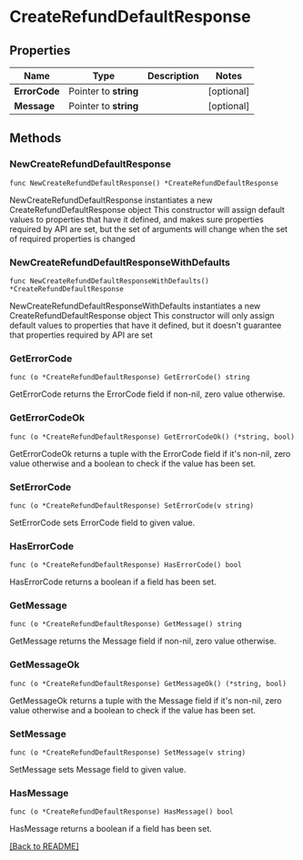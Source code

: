 # CreateRefundDefaultResponse

## Properties

Name | Type | Description | Notes
------------ | ------------- | ------------- | -------------
**ErrorCode** | Pointer to **string** |  | [optional] 
**Message** | Pointer to **string** |  | [optional] 

## Methods

### NewCreateRefundDefaultResponse

`func NewCreateRefundDefaultResponse() *CreateRefundDefaultResponse`

NewCreateRefundDefaultResponse instantiates a new CreateRefundDefaultResponse object
This constructor will assign default values to properties that have it defined,
and makes sure properties required by API are set, but the set of arguments
will change when the set of required properties is changed

### NewCreateRefundDefaultResponseWithDefaults

`func NewCreateRefundDefaultResponseWithDefaults() *CreateRefundDefaultResponse`

NewCreateRefundDefaultResponseWithDefaults instantiates a new CreateRefundDefaultResponse object
This constructor will only assign default values to properties that have it defined,
but it doesn't guarantee that properties required by API are set

### GetErrorCode

`func (o *CreateRefundDefaultResponse) GetErrorCode() string`

GetErrorCode returns the ErrorCode field if non-nil, zero value otherwise.

### GetErrorCodeOk

`func (o *CreateRefundDefaultResponse) GetErrorCodeOk() (*string, bool)`

GetErrorCodeOk returns a tuple with the ErrorCode field if it's non-nil, zero value otherwise
and a boolean to check if the value has been set.

### SetErrorCode

`func (o *CreateRefundDefaultResponse) SetErrorCode(v string)`

SetErrorCode sets ErrorCode field to given value.

### HasErrorCode

`func (o *CreateRefundDefaultResponse) HasErrorCode() bool`

HasErrorCode returns a boolean if a field has been set.

### GetMessage

`func (o *CreateRefundDefaultResponse) GetMessage() string`

GetMessage returns the Message field if non-nil, zero value otherwise.

### GetMessageOk

`func (o *CreateRefundDefaultResponse) GetMessageOk() (*string, bool)`

GetMessageOk returns a tuple with the Message field if it's non-nil, zero value otherwise
and a boolean to check if the value has been set.

### SetMessage

`func (o *CreateRefundDefaultResponse) SetMessage(v string)`

SetMessage sets Message field to given value.

### HasMessage

`func (o *CreateRefundDefaultResponse) HasMessage() bool`

HasMessage returns a boolean if a field has been set.


[[Back to README]](../../README.md)


